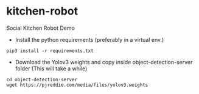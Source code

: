# kitchen-robot
Social Kitchen Robot Demo


- Install the python requirements (preferably in a virtual env.)

 `pip3 install -r requirements.txt`

- Download the Yolov3 weights and copy inside object-detection-server folder (This will take a while)


```
cd object-detection-server
wget https://pjreddie.com/media/files/yolov3.weights
```
